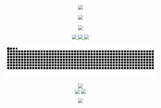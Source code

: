 <!-- https://github.com/kyechan99/capsule-render -->
<p align="center">
  <img
    src="https://capsule-render.vercel.app/api?type=waving&color=timeGradient&height=320&&section=header&text=HI%20THERE!&fontSize=90&fontAlign=50&fontAlignY=30&desc=Welcome%20to%20my%20profile%20page!&descAlign=50&descSize=30&descAlignY=60&animation=twinkling" />
</p>




<p align="center">
  <img
    src="https://readme-typing-svg.demolab.com?font=Orbitron&size=25&pause=1000&center=true&vCenter=true&random=false&width=600&lines=EL+PSY+KONGROO!" />
</p>
<p align="center">
  <img
    align="center"
    src="https://skillicons.dev/icons?i=,ts,ae,&theme=light" />
</p>

<!-- https://github.com/DenverCoder1/readme-typing-svg -->

<p align="center">
  <a href="https://github.com/loneprison">
    <img src="https://img.shields.io/badge/GitHub-loneprison-blue?logo=github" />
  </a>
  <a href="https://space.bilibili.com/180961370">
    <img
      src="https://img.shields.io/badge/哔哩哔哩-loneprison-red?logo=bilibili" />
  </a>
  <!-- https://github.com/antonkomarev/github-profile-views-counter -->
  <img
    src="https://komarev.com/ghpvc/?username=loneprison&abbreviated=true&color=yellow" />
</p>
<p align="center">
<picture align="center">
  <source media="(prefers-color-scheme: dark)" srcset="https://raw.githubusercontent.com/Yuelioi/Yuelioi/output/github-snake-dark.svg" />
  <source media="(prefers-color-scheme: light)" srcset="https://raw.githubusercontent.com/Yuelioi/Yuelioi/output/github-snake.svg" />
  <img alt="github-snake" src="https://raw.githubusercontent.com/Yuelioi/Yuelioi/output/github-snake.svg" />
</picture>
</p>
<!-- https://github.com/anuraghazra/github-readme-stats -->
<p align="center">
<!-- https://github.com/anuraghazra/github-readme-stats -->
<img align="center" width="400" src="https://github-readme-stats.vercel.app/api?username=loneprison&theme=transparent&include_all_commits=true&show_icons=true&hide_border=true" />
<!-- https://github.com/DenverCoder1/github-readme-streak-stats -->
<!--<img align="center" width="400" src="https://streak-stats.demolab.com?user=loneprison&theme=transparent&date_format=%5BY.%5Dn.j&hide_border=true" />-->
<br/>


<!-- https://github.com/anuraghazra/github-readme-stats -->
<img align="center" src="https://github-readme-stats.vercel.app/api/wakatime?username=@loneprison&theme=transparent&hide_border=true&langs_count=6&range=all_time&a&hide=ohter,html,json,tsconfig" />

<!-- https://github.com/anuraghazra/github-readme-stats -->
<img align="center" src="https://github-readme-stats.vercel.app/api/top-langs/?username=loneprison&exclude_repo=Program-Learning&theme=transparent&hide_border=true&hide=c%2B%2B&layout=compact&langs_count=10&count_private=true" />
<br/>

</p>
<p align="center">
  <img
    width="800"
    src="https://github-readme-activity-graph.vercel.app/graph?username=loneprison&theme=github-compact&hide_border=true&area=true" />
  <br />
</p>
